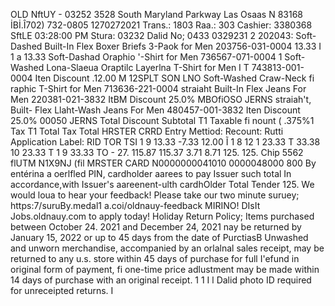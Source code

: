 OLD NftUY - 03252 3528 South Maryland Parkway Las Osaas N 83168 İBİ.Î702) 732-0805 1270272021 Trans.: 1803 Raa.: 303 Cashier: 3380368 SftLE 03:28:00 PM Stura: 03232 Dalid No; 0433 0329231 2 202043: Soft-Dashed Built-In Flex Boxer Briefs 3-Paok for Men 203756-031-0004 13.33 I 1 a 13.33 Soft-Dashad Oraphio '-Shirt for Men 736567-071-0004 1 Soft-Washed Lona-Slaeua Oraptilc Layerlna T-Shirt for Men I T 743813-001-0004 Iten Discount .12.00 M 12SPLT SON LNO Soft-Washed Craw-Neck fi raphic T-Shirt for Men 713636-221-0004 straiaht Built-In Flex Jeans For Men 220381-021-3832 ItBM Discount 25.0% MBOfiOSO JERNS straiah't, Buìlt- Flex Llaht-Wash Jeans For Men 480457-001-3832 Iten Discount 25.0% 00050 JERNS Total Discount Subtotal T1 Taxable fi nount ( .375%1 Tax T1 Total Tax Total HRSTER CRRD Entry Mettiod: Recount: Rutti Application Label: RID TOR TSI 1 9 13.33 -7.33 12.00 Ĩ 1 8 12 1 23.33 T 33.38 10 23.33 T 1 9 33.33 TO - 27. 115.87 115.37 3.71 8.71 125. 125. Chip 5562 flUTM N1X9NJ (fil MRSTER CARD N0000000041010 0000048000 800 By entérina a oerlfled PIN, cardholder aarees to pay Issuer such total In accordance,with Issuer's aareenent-ulth cardhOlder Total Tender 125. We would loua to hear your feedback! Please take our two minute suruey; https:7/suruBy.medal1 a.coi/oldnauy-feedback MIRINO! DIsIt Jobs.oldnauy.com to apply today! Holiday Return Policy; Items purchased between October 24. 2021 and December 24, 2021 nay be returned by January 15, 2022 or up to 45 days from the date of PurctiasB Unwashed and unworn merchandise, accompanied by an orlalnal sales receipt, may be returned to any u.s. store within 45 days of purchase for full I'efund in original form of payment, fi one-time price adlustment may be made within 14 days of purchase with an original receipt. 1 1 I l Dalid photo ID required for unreceipted returns. I